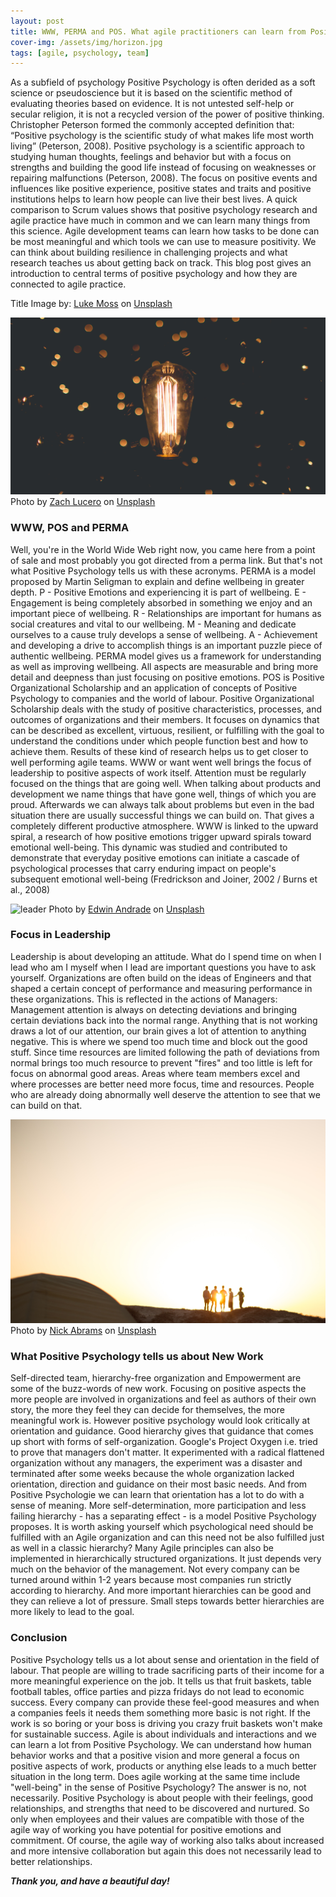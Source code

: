 ```yaml
---
layout: post
title: WWW, PERMA and POS. What agile practitioners can learn from Positive Psychology.
cover-img: /assets/img/horizon.jpg
tags: [agile, psychology, team]
---
```


As a subfield of psychology Positive Psychology is often derided as a soft science or pseudoscience but it is based on the scientific method of evaluating theories based on evidence. It is not untested self-help or secular religion, it is not a recycled version of the power of positive thinking. Christopher Peterson formed the commonly accepted definition that: “Positive psychology is the scientific study of what makes life most worth living” (Peterson, 2008). Positive psychology is a scientific approach to studying human thoughts, feelings and behavior but with a focus on strengths and building the good life instead of focusing on weaknesses or repairing malfunctions (Peterson, 2008). The focus on positive events and influences like positive experience, positive states and traits and positive institutions helps to learn how people can live their best lives.
A quick comparison to Scrum values shows that positive psychology research and agile practice have much in common and we can learn many things from this science. Agile development teams can learn how tasks to be done can be most meaningful and which tools we can use to measure positivity. We can think about building resilience in challenging projects and what research teaches us about getting back on track. This blog post gives an introduction to central terms of positive psychology and how they are connected to agile practice.

Title Image by: <span><a href="https://unsplash.com/@_____visions?utm_source=unsplash&amp;utm_medium=referral&amp;utm_content=creditCopyText">Luke Moss</a> on <a href="https://unsplash.com/s/photos/horizon?utm_source=unsplash&amp;utm_medium=referral&amp;utm_content=creditCopyText">Unsplash</a></span>

![buzz](/assets/img/lightbulb.jpg) 
<span>Photo by <a href="https://unsplash.com/@zlucerophoto?utm_source=unsplash&amp;utm_medium=referral&amp;utm_content=creditCopyText">Zach Lucero</a> on <a href="https://unsplash.com/s/photos/question?utm_source=unsplash&amp;utm_medium=referral&amp;utm_content=creditCopyText">Unsplash</a></span>

### WWW, POS and PERMA

Well, you're in the World Wide Web right now, you came here from a point of sale and most probably you got directed from a perma link. But that's not what Positive Psychology tells us with these acronyms. 
PERMA is a model proposed by Martin Seligman to explain and define wellbeing in greater depth. P - Positive Emotions and experiencing it is part of wellbeing. E - Engagement is being completely absorbed in something we enjoy and an important piece of wellbeing. R - Relationships are important for humans as social creatures and vital to our wellbeing. M - Meaning and dedicate ourselves to a cause truly develops a sense of wellbeing. A - Achievement and developing a drive to accomplish things is an important puzzle piece of authentic wellbeing. PERMA model gives us a framework for understanding as well as improving wellbeing. All aspects are measurable and bring more detail and deepness than just focusing on positive emotions.
POS is Positive Organizational Scholarship and an application of concepts of Positive Psychology to companies and the world of labour. Positive Organizational Scholarship deals with the study of positive characteristics, processes, and outcomes of organizations and their members. It focuses on dynamics that can be described as excellent, virtuous, resilient, or fulfilling with the goal to understand the conditions under which people function best and how to achieve them. Results of these kind of research helps us to get closer to well performing agile teams.
WWW or want went well brings the focus of leadership to positive aspects of work itself. Attention must be regularly focused on the things that are going well. When talking about products and development we name things that have gone well, things of which you are proud. Afterwards we can always talk about problems but even in the bad situation there are usually successful things we can build on. That gives a completely different productive atmosphere. WWW is linked to the upward spiral, a research of how positive emotions trigger upward spirals toward emotional well-being. This dynamic was studied and contributed to demonstrate that everyday positive emotions can initiate a cascade of psychological processes that carry enduring impact on people's subsequent emotional well-being (Fredrickson and Joiner, 2002 / Burns et al., 2008)


![leader](/assets/img/leader.jpg) 
<span>Photo by <a href="https://unsplash.com/@theunsteady5?utm_source=unsplash&amp;utm_medium=referral&amp;utm_content=creditCopyText">Edwin Andrade</a> on <a href="https://unsplash.com/s/photos/question?utm_source=unsplash&amp;utm_medium=referral&amp;utm_content=creditCopyText">Unsplash</a></span>

### Focus in Leadership

Leadership is about developing an attitude. What do I spend time on when I lead who am I myself when I lead are important questions you have to ask yourself. Organizations are often build on the ideas of Engineers and that shaped a certain concept of performance and measuring performance in these organizations. This is reflected in the actions of Managers: Management attention is always on detecting deviations and bringing certain deviations back into the normal range. Anything that is not working draws a lot of our attention, our brain gives a lot of attention to anything negative. This is where we spend too much time and block out the good stuff. Since time resources are limited following the path of deviations from normal brings too much resource to prevent "fires" and too little is left for focus on abnormal good areas. Areas where team members excel and where processes are better need more focus, time and resources. People who are already doing abnormally well deserve the attention to see that we can build on that.

![newwork](/assets/img/newwork.jpg)
<span>Photo by <a href="https://unsplash.com/@nbabrams?utm_source=unsplash&amp;utm_medium=referral&amp;utm_content=creditCopyText">Nick Abrams</a> on <a href="https://unsplash.com/s/photos/team?utm_source=unsplash&amp;utm_medium=referral&amp;utm_content=creditCopyText">Unsplash</a></span>

### What Positive Psychology tells us about New Work

Self-directed team, hierarchy-free organization and Empowerment are some of the buzz-words of new work. Focusing on positive aspects the more people are involved in organizations and feel as authors of their own story, the more they feel they can decide for themselves, the more meaningful work is.
However positive psychology would look critically at orientation and guidance. Good hierarchy gives that guidance that comes up short with forms of self-organization. Google's Project Oxygen i.e. tried to prove that managers don't matter. It experimented with a radical flattened organization without any managers, the experiment was a disaster and terminated after some weeks because the whole organization lacked orientation, direction and guidance on their most basic needs. And from Positive Psychologie we can learn that orientation has a lot to do with a sense of meaning. More self-determination, more participation and less failing hierarchy - has a separating effect - is a model Positive Psychology proposes. It is worth asking yourself which psychological need should be fulfilled with an Agile organization and can this need not be also fulfilled just as well in a classic hierarchy? Many Agile principles can also be implemented in hierarchically structured organizations. It just depends very much on the behavior of the management. Not every company can be turned around within 1-2 years because most companies run strictly according to hierarchy. And more important hierarchies can be good and they can relieve a lot of pressure. Small steps towards better hierarchies are more likely to lead to the goal.


### Conclusion

Positive Psychology tells us a lot about sense and orientation in the field of labour. That people are willing to trade sacrificing parts of their income for a more meaningful experience on the job. It tells us that fruit baskets, table football tables, office parties and pizza fridays do not lead to economic success. Every company can provide these feel-good measures and when a companies feels it needs them something more basic is not right. If the work is so boring or your boss is driving you crazy fruit baskets won't make for sustainable success. 
Agile is about individuals and interactions and we can learn a lot from Positive Psychology. We can understand how human behavior works and that a positive vision and more general a focus on positive aspects of work, products or anything else leads to a much better situation in the long term. 
Does agile working at the same time include "well-being" in the sense of Positive Psychology? The answer is no, not necessarily. Positive Psychology is about people with their feelings, good relationships, and strengths that need to be discovered and nurtured. So only when employees and their values are compatible with those of the agile way of working you have potential for positive emotions and commitment. Of course, the agile way of working also talks about increased and more intensive collaboration but again this does not necessarily lead to better relationships.

***Thank you, and have a beautiful day!***

